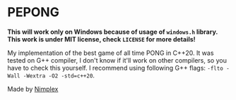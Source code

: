 # PEPONG
**This will work only on Windows because of usage of `windows.h` library. This work is under MIT license, check `LICENSE` for more details!**

My implementation of the best game of all time PONG in C++20. 
It was tested on G++ compiler, I don't know if it'll work on other compilers, so you have to check this yourself. I recommend using following G++ flags: `-flto -Wall -Wextra -O2 -std=c++20`.

Made by [Nimplex](https://github.com/Nimplex)